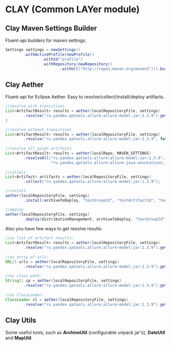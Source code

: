 CLAY (Common LAYer module)
=============

## Clay Maven Settings Builder

Fluent-api builders for maven settings.

```java
Settings settings = newSettings()
        .withActiveProfile(newProfile()
                .withId("profile")
                .withRepository(newRepository()
                        .withUrl("http://repo1.maven.org/maven2"))).build();
```

## Clay Aether

Fluent-api for Eclipse Aether. Easy to resolve/collect/install/deploy artifacts.

```java
//resolve with transitives 
List<ArtifactResult> results = aether(localRepositoryFile, settings)
        .resolve("ru.yandex.qatools.allure:allure-model:jar:1.3.9").get();
}

//resolve without transitives
List<ArtifactResult> results = aether(localRepositoryFile, settings)
        .resolve("ru.yandex.qatools.allure:allure-model:jar:1.3.9", false);
        
//resolve all given artifacts 
List<ArtifactResult> results = aether(localRepo, MAVEN_SETTINGS)
        .resolveAll("ru.yandex.qatools.allure:allure-model:jar:1.3.9", 
                    "ru.yandex.qatools.allure:allure-java-annotations:jar:1.3.9").get();
        
//collect
List<Artifact> artifacts = aether(localRepositoryFile, settings)
        .collect("ru.yandex.qatools.allure:allure-model:jar:1.3.9");

//install
aether(localRepositoryFile, settings)
        .install(archiveToDeploy, "testGroupId", "testArtifactId", "testVersion");

//deploy
aether(localRepositoryFile, settings)
        .deploy(distributionManagement, archiveToDeploy, "testGroupId", "testArtifactId", "testVersion");


```

Also you have few ways to get resolve results:

```java
//as list of artifact results:
List<ArtifactResult> results = aether(localRepositoryFile, settings)
        .resolve("ru.yandex.qatools.allure:allure-model:jar:1.3.9").get();
        
//as array of urls:
URL[] urls = aether(localRepositoryFile, settings)
        .resolve("ru.yandex.qatools.allure:allure-model:jar:1.3.9").getAsUrls();
        
//as class path:
String[] cp = aether(localRepositoryFile, settings)
        .resolve("ru.yandex.qatools.allure:allure-model:jar:1.3.9").getAsClassPath();
        
//as ClassLoader:
ClassLoader cl = aether(localRepositoryFile, settings)
        .resolve("ru.yandex.qatools.allure:allure-model:jar:1.3.9").getAsClassLoader();
```

## Clay Utils

Some useful tools, such as **ArchiveUtil** (configurable unpack jar's), **DateUtil** and **MapUtil**.
